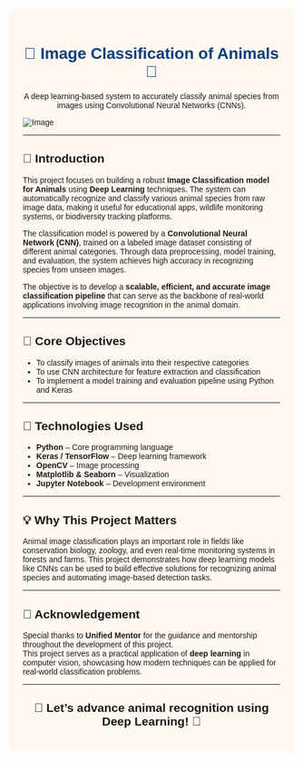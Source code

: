 <div style="background-color: #fff8f0; padding: 25px; border-radius: 10px; font-family: sans-serif;">

<h1 style="text-align: center; color: #004080;">🐾 Image Classification of Animals 🧠</h1>

<p style="text-align: center;">
A deep learning-based system to accurately classify animal species from images using Convolutional Neural Networks (CNNs).
</p> 

![Image](https://github.com/user-attachments/assets/69d2c2eb-7654-47f3-9f65-cfa8aed6ed5f)

<hr>

<h2>📖 Introduction</h2>
<p>
This project focuses on building a robust <b>Image Classification model for Animals</b> using <b>Deep Learning</b> techniques. The system can automatically recognize and classify various animal species from raw image data, making it useful for educational apps, wildlife monitoring systems, or biodiversity tracking platforms.
</p>

<p>
The classification model is powered by a <b>Convolutional Neural Network (CNN)</b>, trained on a labeled image dataset consisting of different animal categories. Through data preprocessing, model training, and evaluation, the system achieves high accuracy in recognizing species from unseen images.
</p>

<p>
The objective is to develop a <b>scalable, efficient, and accurate image classification pipeline</b> that can serve as the backbone of real-world applications involving image recognition in the animal domain.
</p>

<hr>

<h2>🎯 Core Objectives</h2>
<ul>
  <li>To classify images of animals into their respective categories</li>
  <li>To use CNN architecture for feature extraction and classification</li>
  <li>To implement a model training and evaluation pipeline using Python and Keras</li>
</ul>

<hr>

<h2>🧠 Technologies Used</h2>
<ul>
  <li><b>Python</b> – Core programming language</li>
  <li><b>Keras / TensorFlow</b> – Deep learning framework</li>
  <li><b>OpenCV</b> – Image processing</li>
  <li><b>Matplotlib & Seaborn</b> – Visualization</li>
  <li><b>Jupyter Notebook</b> – Development environment</li>
</ul>

<hr>

<h2>💡 Why This Project Matters</h2>
<p>
Animal image classification plays an important role in fields like conservation biology, zoology, and even real-time monitoring systems in forests and farms. This project demonstrates how deep learning models like CNNs can be used to build effective solutions for recognizing animal species and automating image-based detection tasks.
</p>

<hr>

<h2>🙏 Acknowledgement</h2>
<p>
Special thanks to <b>Unified Mentor</b> for the guidance and mentorship throughout the development of this project.<br>
This project serves as a practical application of <b>deep learning</b> in computer vision, showcasing how modern techniques can be applied for real-world classification problems.
</p>

<hr>

<h2 style="text-align: center;">🚀 Let’s advance animal recognition using Deep Learning! 🐾</h2>

</div>
